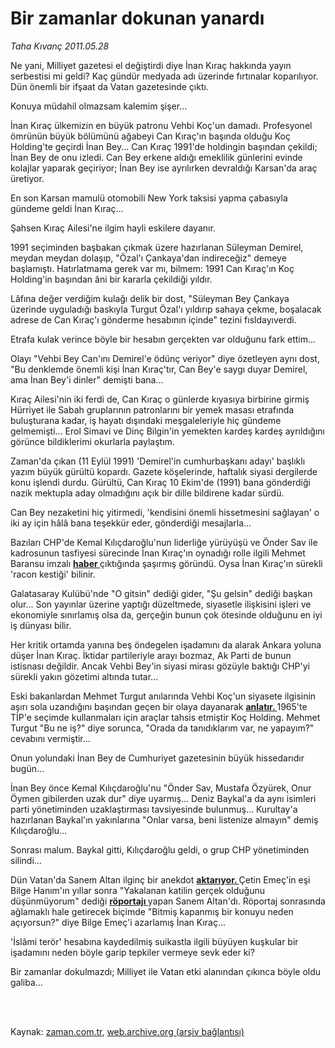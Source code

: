 # Bir zamanlar dokunan yanardı

*Taha Kıvanç 2011.05.28*

<td class="columnist-detail">
<p>Ne yani, Milliyet gazetesi el değiştirdi diye İnan Kıraç hakkında yayın serbestisi mi geldi? Kaç gündür medyada adı üzerinde fırtınalar koparılıyor. Dün önemli bir ifşaat da Vatan gazetesinde çıktı.</p>
<p>
<div id="haberMetinDiv">
<p>Konuya müdahil olmazsam kalemim şişer...
<p>İnan Kıraç ülkemizin en büyük patronu Vehbi Koç'un damadı. Profesyonel ömrünün büyük bölümünü ağabeyi Can Kıraç'ın başında olduğu Koç Holding'te geçirdi İnan Bey... Can Kıraç 1991'de holdingin başından çekildi; İnan Bey de onu izledi. Can Bey erkene aldığı emeklilik günlerini evinde kolajlar yaparak geçiriyor; İnan Bey ise ayrılırken devraldığı Karsan'da araç üretiyor.
<p>En son Karsan mamulü otomobili New York taksisi yapma çabasıyla gündeme geldi İnan Kıraç...
<p>Şahsen Kıraç Ailesi'ne ilgim hayli eskilere dayanır. 
<p>1991 seçiminden başbakan çıkmak üzere hazırlanan Süleyman Demirel, meydan meydan dolaşıp, "Özal'ı Çankaya'dan indireceğiz" demeye başlamıştı. Hatırlatmama gerek var mı, bilmem: 1991 Can Kıraç'ın Koç Holding'in başından âni bir kararla çekildiği yıldır. 
<p>Lâfına değer verdiğim kulağı delik bir dost, "Süleyman Bey Çankaya üzerinde uyguladığı baskıyla Turgut Özal'ı yıldırıp sahaya çekme, boşalacak adrese de Can Kıraç'ı gönderme hesabının içinde" tezini fısldayıverdi.
<p>Etrafa kulak verince böyle bir hesabın gerçekten var olduğunu fark ettim... 
<p>Olayı "Vehbi Bey Can'ını Demirel'e ödünç veriyor" diye özetleyen aynı dost, "Bu denklemde önemli kişi İnan Kıraç'tır, Can Bey'e saygı duyar Demirel, ama İnan Bey'i dinler" demişti bana...
<p>Kıraç Ailesi'nin iki ferdi de, Can Kıraç o günlerde kıyasıya birbirine girmiş Hürriyet ile Sabah gruplarının patronlarını bir yemek masası etrafında buluşturana kadar, iş hayatı dışındaki meşgaleleriyle hiç gündeme gelmemişti... Erol Simavi ve Dinç Bilgin'in yemekten kardeş kardeş ayrıldığını görünce bildiklerimi okurlarla paylaştım. 
<p>Zaman'da çıkan (11 Eylül 1991) 'Demirel'in cumhurbaşkanı adayı' başlıklı yazım büyük gürültü kopardı. Gazete köşelerinde, haftalık siyasi dergilerde konu işlendi durdu. Gürültü, Can Kıraç 10 Ekim'de (1991) bana gönderdiği nazik mektupla aday olmadığını açık bir dille bildirene kadar sürdü.
<p>Can Bey nezaketini hiç yitirmedi, 'kendisini önemli hissetmesini sağlayan' o iki ay için hâlâ bana teşekkür eder, gönderdiği mesajlarla...
<p>Bazıları CHP'de Kemal Kılıçdaroğlu'nun liderliğe yürüyüşü ve Önder Sav ile kadrosunun tasfiyesi sürecinde İnan Kıraç'ın oynadığı rolle ilgili Mehmet Baransu imzalı <a class="koyulink" href="http://web.archive.org/web/20110903173019/http://www.taraf.com.tr/haber/inan-kirac-denedi-kaset-halletti.htm" target="_blank"><b>haber </b></a>çıktığında şaşırmış göründü. Oysa İnan Kıraç'ın sürekli 'racon kestiği' bilinir.
<p>Galatasaray Kulübü'nde "O gitsin" dediği gider, "Şu gelsin" dediği başkan olur... Son yayınlar üzerine yaptığı düzeltmede, siyasetle ilişkisini işleri ve ekonomiyle sınırlamış olsa da, gerçeğin bunun çok ötesinde olduğunu en iyi iş dünyası bilir.
<p>Her kritik ortamda yanına beş öndegelen işadamını da alarak Ankara yoluna düşer İnan Kıraç. İktidar partileriyle arayı bozmaz, Ak Parti de bunun istisnası değildir. Ancak Vehbi Bey'in siyasi mirası gözüyle baktığı CHP'yi sürekli yakın gözetimi altında tutar...
<p>Eski bakanlardan Mehmet Turgut anılarında Vehbi Koç'un siyasete ilgisinin aşırı sola uzandığını başından geçen bir olaya dayanarak <a class="koyulink" href="http://web.archive.org/web/20110903173019/http://yenisafak.com.tr/yazarlar/Default.aspx?t=15.05.2010&amp;y=TahaKivanc" target="_blank"><b>anlatır. </b></a>1965'te TİP'e seçimde kullanmaları için araçlar tahsis etmiştir Koç Holding. Mehmet Turgut "Bu ne iş?" diye sorunca, "Orada da tanıdıklarım var, ne yapayım?" cevabını vermiştir...
<p>Onun yolundaki İnan Bey de Cumhuriyet gazetesinin büyük hissedarıdır bugün...
<p>İnan Bey önce Kemal Kılıçdaroğlu'nu "Önder Sav, Mustafa Özyürek, Onur Öymen gibilerden uzak dur" diye uyarmış... Deniz Baykal'a da aynı isimleri parti yönetiminden uzaklaştırması tavsiyesinde bulunmuş... Kurultay'a hazırlanan Baykal'ın yakınlarına "Onlar varsa, beni listenize almayın" demiş Kılıçdaroğlu...
<p>Sonrası malum. Baykal gitti, Kılıçdaroğlu geldi, o grup CHP yönetiminden silindi...
<p>Dün Vatan'da Sanem Altan ilginç bir anekdot <a class="koyulink" href="http://web.archive.org/web/20110903173019/http://haber.gazetevatan.com/Haber/379913/1/Gundem" target="_blank"><b>aktarıyor. </b></a>Çetin Emeç'in eşi Bilge Hanım'ın yıllar sonra "Yakalanan katilin gerçek olduğunu düşünmüyorum" dediği <a class="koyulink" href="http://web.archive.org/web/20110903173019/http://haber.gazetevatan.com/Ilk_kez_Vatana__konustu/287294/1/Haber" target="_blank"><b>röportajı </b></a>yapan Sanem Altan'dı. Röportaj sonrasında ağlamaklı hale getirecek biçimde "Bitmiş kapanmış bir konuyu neden açıyorsun?" diye Bilge Emeç'i azarlamış İnan Kıraç...
<p>'İslâmi terör' hesabına kaydedilmiş suikastla ilgili büyüyen kuşkular bir işadamını neden böyle garip tepkiler vermeye sevk eder ki?
<p>Bir zamanlar dokulmazdı; Milliyet ile Vatan etki alanından çıkınca böyle oldu galiba...</p></p></p></p></p></p></p></p></p></p></p></p></p></p></p></p></p></p></p></p></p></div>
</p>


<p><br>
		 </br></p></td>

Kaynak: [zaman.com.tr](http://zaman.com.tr/yazar.do?yazino=1139654), [web.archive.org (arşiv bağlantısı)](http://web.archive.org/web/20110903173019/http://www.zaman.com.tr:80/yazar.do?yazino=1139654)
